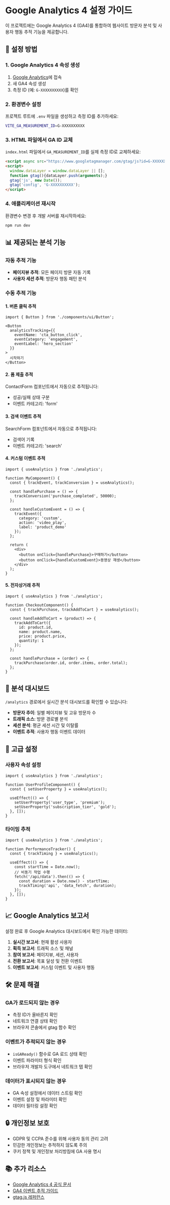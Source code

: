 # Google Analytics 4 설정 가이드

이 프로젝트에는 Google Analytics 4 (GA4)를 통합하여 웹사이트 방문자 분석 및 사용자 행동 추적 기능을 제공합니다.

## 🚀 설정 방법

### 1. Google Analytics 4 속성 생성

1. [Google Analytics](https://analytics.google.com/)에 접속
2. 새 GA4 속성 생성
3. 측정 ID (예: `G-XXXXXXXXXX`)를 확인

### 2. 환경변수 설정

프로젝트 루트에 `.env` 파일을 생성하고 측정 ID를 추가하세요:

```bash
VITE_GA_MEASUREMENT_ID=G-XXXXXXXXXX
```

### 3. HTML 파일에서 GA ID 교체

`index.html` 파일에서 `GA_MEASUREMENT_ID`를 실제 측정 ID로 교체하세요:

```html
<script async src="https://www.googletagmanager.com/gtag/js?id=G-XXXXXXXXXX"></script>
<script>
  window.dataLayer = window.dataLayer || [];
  function gtag(){dataLayer.push(arguments);}
  gtag('js', new Date());
  gtag('config', 'G-XXXXXXXXXX');
</script>
```

### 4. 애플리케이션 재시작

환경변수 변경 후 개발 서버를 재시작하세요:

```bash
npm run dev
```

## 📊 제공되는 분석 기능

### 자동 추적 기능
- **페이지뷰 추적**: 모든 페이지 방문 자동 기록
- **사용자 세션 추적**: 방문자 행동 패턴 분석

### 수동 추적 기능

#### 1. 버튼 클릭 추적
```tsx
import { Button } from './components/ui/Button';

<Button
  analyticsTracking={{
    eventName: 'cta_button_click',
    eventCategory: 'engagement',
    eventLabel: 'hero_section'
  }}
>
  시작하기
</Button>
```

#### 2. 폼 제출 추적
ContactForm 컴포넌트에서 자동으로 추적됩니다:
- 성공/실패 상태 구분
- 이벤트 카테고리: 'form'

#### 3. 검색 이벤트 추적
SearchForm 컴포넌트에서 자동으로 추적됩니다:
- 검색어 기록
- 이벤트 카테고리: 'search'

#### 4. 커스텀 이벤트 추적
```tsx
import { useAnalytics } from './analytics';

function MyComponent() {
  const { trackEvent, trackConversion } = useAnalytics();

  const handlePurchase = () => {
    trackConversion('purchase_completed', 50000);
  };

  const handleCustomEvent = () => {
    trackEvent({
      category: 'custom',
      action: 'video_play',
      label: 'product_demo'
    });
  };

  return (
    <div>
      <button onClick={handlePurchase}>구매하기</button>
      <button onClick={handleCustomEvent}>동영상 재생</button>
    </div>
  );
}
```

#### 5. 전자상거래 추적
```tsx
import { useAnalytics } from './analytics';

function CheckoutComponent() {
  const { trackPurchase, trackAddToCart } = useAnalytics();

  const handleAddToCart = (product) => {
    trackAddToCart({
      id: product.id,
      name: product.name,
      price: product.price,
      quantity: 1
    });
  };

  const handlePurchase = (order) => {
    trackPurchase(order.id, order.items, order.total);
  };
}
```

## 🎯 분석 대시보드

`/analytics` 경로에서 실시간 분석 대시보드를 확인할 수 있습니다:

- **방문자 추이**: 일별 페이지뷰 및 고유 방문자 수
- **트래픽 소스**: 방문 경로별 분석
- **세션 분석**: 평균 세션 시간 및 이탈률
- **이벤트 추적**: 사용자 행동 이벤트 데이터

## 🔧 고급 설정

### 사용자 속성 설정
```tsx
import { useAnalytics } from './analytics';

function UserProfileComponent() {
  const { setUserProperty } = useAnalytics();

  useEffect(() => {
    setUserProperty('user_type', 'premium');
    setUserProperty('subscription_tier', 'gold');
  }, []);
}
```

### 타이밍 추적
```tsx
import { useAnalytics } from './analytics';

function PerformanceTracker() {
  const { trackTiming } = useAnalytics();

  useEffect(() => {
    const startTime = Date.now();
    // 비동기 작업 수행
    fetch('/api/data').then(() => {
      const duration = Date.now() - startTime;
      trackTiming('api', 'data_fetch', duration);
    });
  }, []);
}
```

## 📈 Google Analytics 보고서

설정 완료 후 Google Analytics 대시보드에서 확인 가능한 데이터:

1. **실시간 보고서**: 현재 활성 사용자
2. **획득 보고서**: 트래픽 소스 및 채널
3. **참여 보고서**: 페이지뷰, 세션, 사용자
4. **전환 보고서**: 목표 달성 및 전환 이벤트
5. **이벤트 보고서**: 커스텀 이벤트 및 사용자 행동

## 🛠️ 문제 해결

### GA가 로드되지 않는 경우
- 측정 ID가 올바른지 확인
- 네트워크 연결 상태 확인
- 브라우저 콘솔에서 gtag 함수 확인

### 이벤트가 추적되지 않는 경우
- `isGAReady()` 함수로 GA 로드 상태 확인
- 이벤트 파라미터 형식 확인
- 브라우저 개발자 도구에서 네트워크 탭 확인

### 데이터가 표시되지 않는 경우
- GA 속성 설정에서 데이터 스트림 확인
- 이벤트 설정 및 파라미터 확인
- 데이터 필터링 설정 확인

## 🔒 개인정보 보호

- GDPR 및 CCPA 준수를 위해 사용자 동의 관리 고려
- 민감한 개인정보는 추적하지 않도록 주의
- 쿠키 정책 및 개인정보 처리방침에 GA 사용 명시

## 📚 추가 리소스

- [Google Analytics 4 공식 문서](https://support.google.com/analytics/answer/10089681)
- [GA4 이벤트 추적 가이드](https://support.google.com/analytics/answer/9322688)
- [gtag.js 레퍼런스](https://developers.google.com/gtagjs)
